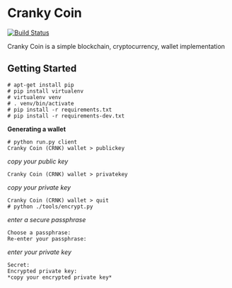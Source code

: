 # Cranky Coin
[![Build Status](https://travis-ci.org/cranklin/crankycoin.svg?branch=master)](https://travis-ci.org/cranklin/crankycoin)

Cranky Coin is a simple blockchain, cryptocurrency, wallet implementation

## Getting Started

```
# apt-get install pip
# pip install virtualenv
# virtualenv venv
# . venv/bin/activate
# pip install -r requirements.txt
# pip install -r requirements-dev.txt
```

**Generating a wallet**

```
# python run.py client
Cranky Coin (CRNK) wallet > publickey
```
*copy your public key*
```
Cranky Coin (CRNK) wallet > privatekey
```
*copy your private key*
```
Cranky Coin (CRNK) wallet > quit
# python ./tools/encrypt.py
```
*enter a secure passphrase*
```
Choose a passphrase:
Re-enter your passphrase:
```
*enter your private key*
```
Secret:
Encrypted private key:
*copy your encrypted private key*
```

